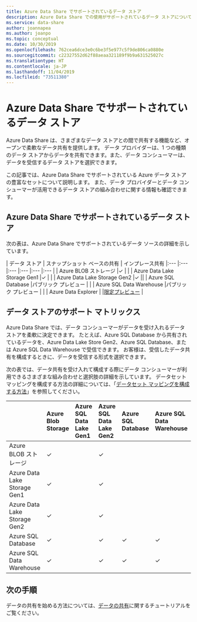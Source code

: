 ```yaml
---
title: Azure Data Share でサポートされているデータ ストア
description: Azure Data Share での使用がサポートされているデータ ストアについて説明します。
ms.service: data-share
author: joannapea
ms.author: joanpo
ms.topic: conceptual
ms.date: 10/30/2019
ms.openlocfilehash: 762cea6dce3e0c6be3f5e977c5f9de806ca0880e
ms.sourcegitcommit: c22327552d62f88aeaa321189f9b9a631525027c
ms.translationtype: HT
ms.contentlocale: ja-JP
ms.lasthandoff: 11/04/2019
ms.locfileid: "73511380"
---
```

# <a name="supported-data-stores-in-azure-data-share"></a>Azure Data Share でサポートされているデータ ストア

Azure Data Share は、さまざまなデータ ストアとの間で共有する機能など、オープンで柔軟なデータ共有を提供します。 データ プロバイダーは、1 つの種類のデータ ストアからデータを共有できます。また、データ コンシューマーは、データを受信するデータ ストアを選択できます。 

この記事では、Azure Data Share でサポートされている Azure データ ストアの豊富なセットについて説明します。 また、データ プロバイダーとデータ コンシューマーが活用できるデータ ストアの組み合わせに関する情報も確認できます。 

## <a name="what-data-stores-are-supported-in-azure-data-share"></a>Azure Data Share でサポートされているデータ ストア 

次の表は、Azure Data Share でサポートされているデータ ソースの詳細を示しています。 

| データ ストア | スナップショット ベースの共有 | インプレース共有 
|:--- |:--- |:--- |:--- |:--- |:--- |
| Azure BLOB ストレージ |✓ | |
| Azure Data Lake Storage Gen1 |✓ | |
| Azure Data Lake Storage Gen2 |✓ ||
| Azure SQL Database |パブリック プレビュー | |
| Azure SQL Data Warehouse |パブリック プレビュー | |
| Azure Data Explorer | |[限定プレビュー](https://aka.ms/azuredatasharepreviewsignup) |

## <a name="data-store-support-matrix"></a>データ ストアのサポート マトリックス

Azure Data Share では、データ コンシューマーがデータを受け入れるデータ ストアを柔軟に決定できます。 たとえば、Azure SQL Database から共有されているデータを、Azure Data Lake Store Gen2、Azure SQL Database、または Azure SQL Data Warehouse で受信できます。 お客様は、受信したデータ共有を構成するときに、データを受信する形式を選択できます。 

次の表では、データ共有を受け入れて構成する際にデータ コンシューマーが利用できるさまざまな組み合わせと選択肢の詳細を示しています。 データセット マッピングを構成する方法の詳細については、「[データセット マッピングを構成する方法](how-to-configure-mapping.md)」を参照してください。

|  | Azure Blob Storage | Azure SQL Data Lake Gen1 | Azure SQL Data Lake Gen2 | Azure SQL Database | Azure SQL Data Warehouse 
|:--- |:--- |:--- |:--- |:--- |:--- |
| Azure BLOB ストレージ |✓ ||✓|
| Azure Data Lake Storage Gen1 |✓ | |✓|
| Azure Data Lake Storage Gen2 |✓ | |✓|
| Azure SQL Database |✓ | |✓|✓|✓|
| Azure SQL Data Warehouse |✓ | |✓|✓|✓|

## <a name="next-steps"></a>次の手順

データの共有を始める方法については、[データの共有](share-your-data.md)に関するチュートリアルをご覧ください。
